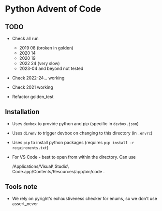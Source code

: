 # Python Advent of Code

## TODO

* Check all run

  * 2019 08 (broken in golden)
  * 2020 14
  * 2020 19
  * 2022 24 (very slow)
  * 2023-04 and beyond not tested

* Check 2022-24... working
* Check 2021 working
* Refactor golden_test

## Installation

* Uses `devbox` to provide python and pip (specific in `devbox.json`)
* Uses `direnv` to trigger devbox on changing to this directory (in `.envrc`)
* Uses `pip` to install python packages (requires `pip install -r requirements.txt`)
* For VS Code - best to open from within the directory. Can use

    /Applications/Visual\ Studio\ Code.app/Contents/Resources/app/bin/code .

## Tools note

* We rely on pyright's exhaustiveness checker for enums, so we don't use assert_never
